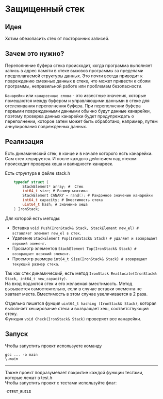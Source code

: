 # Защищенный стек
## Идея
Хотим обезопасить стек от посторонних записей.

## Зачем это нужно?
Переполнение буфера стека происходит, когда программа выполняет запись в адрес памяти в стеке вызовов программы за пределами предполагаемой структуры данных. Это почти всегда приводит к повреждению смежных данных в стеке, что может привести к сбоям программы, неправильной работе или проблемам безопасности.

`Канарейки` или `канареечные слова` - это известные значения, которые помещаются между буфером и управляющими данными в стеке для отслеживания переполнения буфера. При переполнении буфера первыми поврежденными данными обычно будут данные канарейки, поэтому проверка данных канарейки будет предупреждать о переполнении, которое затем может быть обработано, например, путем аннулирования поврежденных данных.

## Реализация
Есть динамический стек, в конце и в начале которого есть канарейки. Сам стек хешируется. 
И после каждого действием над стеком происходит проверка хеша и валидности канареек.

Есть структура в файле stack.h
```C
    typedef struct {
        StackElement* array; #  Стек
        int64_t size; # Размер массива
        StackElement CANARY = rand(); # Рандомное значение канарейки
        int64_t capacity; # Вместимость стека
        uint64_t hash; # Значение хеша
    } IronStack;
```
Для которой есть методы:
- Вставка ```void Push(IronStack& Stack, StackElement new_el) # вставляет элемент new_el в стек```.
- Удаление ```StackElement Pop(IronStack& Stack) # удаляет и возвращает верхний элемент```.
- Просмотр элементов ```StackElement Top(IronStack& Stack) # возвращает верхний элемент```.
- Просмотр размера ```int64_t Size(IronStack& Stack) # возвращает текующий размер стека```.

Так как стек динамический, есть метод ```IronStack Reallocate(IronStack& Stack, int64_t new_capacity)```. \
На вход подаются стек и его желаемая вместимость. Метод вызывается самостоятельно, если в случае вставки элемента не хватает места. Вместимость в этом случае увеличивается в 2 раза. 

Отдельно пишется фунция ```uint64_t hashing (IronStack& Stack)```, которая выполняет хеширование стека и возвращает хеш, соответствующий стеку.\
Функция ```void Check(IronStack& Stack)``` проверяет все канарейки.

## Запуск
Чтобы запустить проект используете команду
```
gcc ... -o main
\.main
```
___
Также проект подразумевает покрытие каждой функции тестами, которые лежат в test.h\
Чтобы запустить проект с тестами используйте флаг:
```
-DTEST_BUILD
```
